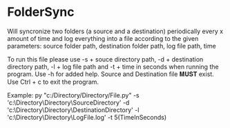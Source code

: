 # FolderSync
Will syncronize two folders (a source and a destination) periodically every x amount of time and log everything into a file according to the given parameters: source folder path, destination folder path, log file path, time 

To run this file please use -s + souce directory path, -d + destination directory path, -l + log file path and -t + time in seconds when running the program. Use -h for added help.
Source and Destination file 𝐌𝐔𝐒𝐓 exist. Use Ctrl + c to exit the program.

Example: py "c:/Directory/Directory/File.py" -s 'c:\Directory\Directory\SourceDirectory' -d 'c:\Directory\Directory\DestinationDirectory' -l 'c:\Directory\Directory\LogFile.log' -t 5(TimeInSeconds)
